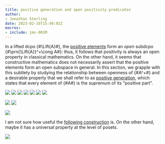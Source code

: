 ```yaml
---
title: positive generation and open positivity predicates
author:
- Jonathan Sterling
date: 2023-02-16T15:49:02Z
macros: 
- include: jms-001M
---
```


In a lifted dcpo {#\Lift{A}#}, the [positive elements](jms-001P) form an *open* subdcpo {#\prn{\Lift{A}}^+\cong A#}: thus, it follows that positivity is always an open property in classical mathematics. On the other hand, it seems that constructive mathematics does not necessarily assert that the positive elements form an open subspace in general. In this section, we grapple with this subtlety by studying the relationship between openness of {#A^+#} and a desirable property that we shall refer to as [positive generation](jms-0023), which states that every element of {#A#} is the supremum of its "positive part".

![](jms-0022)
![](jms-002F)
![](jms-002J)
![](jms-002N)
![](jms-002I)
![](jms-0023)
![](jms-0027)

![](jms-0025)
![](jms-0024)

![](jms-002L)

I am not sure how useful the [following construction](jms-002G) is. On the other hand, maybe it has a universal property at the level of posets.

![](jms-002G)
